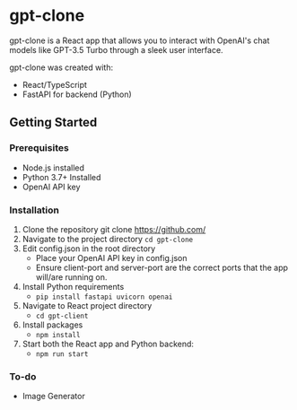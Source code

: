 # gpt-clone
gpt-clone is a React app that allows you to interact with OpenAI's chat models like GPT-3.5 Turbo through a sleek user interface.

gpt-clone was created with:
- React/TypeScript
- FastAPI for backend (Python)

## Getting Started

### Prerequisites
- Node.js installed
- Python 3.7+ Installed
- OpenAI API key

### Installation
1. Clone the repository
git clone https://github.com/
2. Navigate to the project directory
`cd gpt-clone`
3. Edit config.json in the root directory
    - Place your OpenAI API key in config.json
    - Ensure client-port and server-port are the correct ports that the app will/are running on.
4. Install Python requirements
    - `pip install fastapi uvicorn openai`
5. Navigate to React project directory
    - `cd gpt-client`
6. Install packages
    - `npm install`
7. Start both the React app and Python backend:
    - `npm run start`

### To-do
- Image Generator
